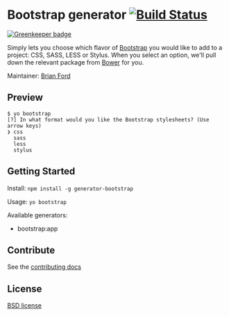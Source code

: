 # Bootstrap generator [![Build Status](https://secure.travis-ci.org/yeoman/generator-bootstrap.svg?branch=master)](http://travis-ci.org/yeoman/generator-bootstrap)

[![Greenkeeper badge](https://badges.greenkeeper.io/yeoman/generator-bootstrap.svg)](https://greenkeeper.io/)

Simply lets you choose which flavor of [Bootstrap](http://getbootstrap.com) you would like to add to a project: CSS, SASS, LESS or Stylus. When you select an option, we'll pull down the relevant package from [Bower](http://bower.io) for you. 

Maintainer: [Brian Ford](https://github.com/btford)

## Preview

```shell
$ yo bootstrap
[?] In what format would you like the Bootstrap stylesheets? (Use arrow keys)
❯ css
  sass
  less
  stylus 
```

## Getting Started

Install: `npm install -g generator-bootstrap`

Usage: `yo bootstrap`

Available generators:

- bootstrap:app


## Contribute

See the [contributing docs](https://github.com/yeoman/yeoman/blob/master/contributing.md)


## License

[BSD license](http://opensource.org/licenses/bsd-license.php)
